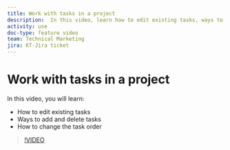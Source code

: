 ```yaml
---
title: Work with tasks in a project
description:  In this video, learn how to edit existing tasks, ways to add and delete tasks and how to change the task order.
activity: use
doc-type: feature video
team: Technical Marketing
jira: KT-Jira ticket
---
```

# Work with tasks in a project

In this video, you will learn:

* How to edit existing tasks
* Ways to add and delete tasks
* How to change the task order

>[!VIDEO](https://video.tv.adobe.com/v/335088/?quality=12&learn=on)